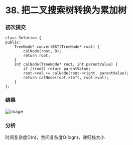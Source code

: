 # 38. 把二叉搜索树转换为累加树

### 初次提交
```
class Solution {
public:
    TreeNode* convertBST(TreeNode* root) {
        calNode(root, 0);
        return root;
    }
    int calNode(TreeNode* root, int parentValue) {
        if (!root) return parentValue;
        root->val += calNode(root->right, parentValue);
        return calNode(root->left, root->val);
    }
};
```
### 结果
![image](https://github.com/user-attachments/assets/586c92fa-c8dc-4992-b915-eeac069929ad)

### 分析
时间复杂度O(n)，空间复杂度O(logn)，递归栈大小
